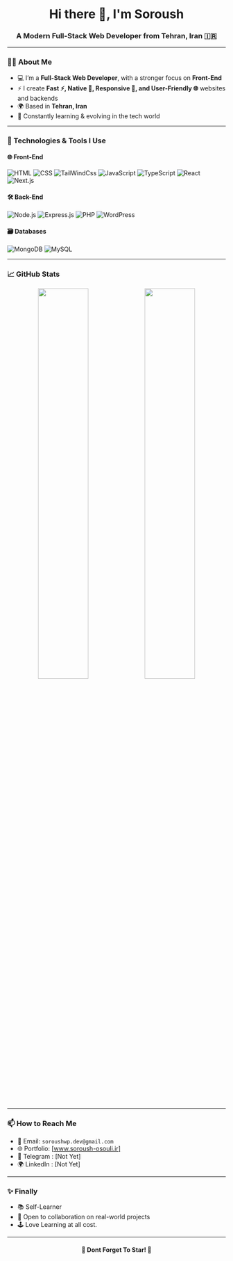 <h1 align="center">Hi there 👋, I'm Soroush</h1>
<h3 align="center">A Modern Full-Stack Web Developer from Tehran, Iran 🇮🇷</h3>

---

### 🧑‍💻 About Me

- 💻 I’m a **Full-Stack Web Developer**, with a stronger focus on **Front-End**
- ⚡ I create **Fast ⚡, Native 🎯, Responsive 📱, and User-Friendly 🌐** websites and backends
- 🌍 Based in **Tehran, Iran**
- 🧠 Constantly learning & evolving in the tech world

---

### 🚀 Technologies & Tools I Use

#### 🌐 Front-End
![HTML](https://img.shields.io/badge/-HTML5-E34F26?logo=html5&logoColor=white&style=for-the-badge)
![CSS](https://img.shields.io/badge/-CSS3-1572B6?logo=css3&logoColor=white&style=for-the-badge)
![TailWindCss](https://img.shields.io/badge/-Tailwind_CSS-06B6D4?logo=tailwindcss&logoColor=white&style=for-the-badge)
![JavaScript](https://img.shields.io/badge/-JavaScript-F7DF1E?logo=javascript&logoColor=black&style=for-the-badge)
![TypeScript](https://img.shields.io/badge/-TypeScript-3178C6?logo=typescript&logoColor=white&style=for-the-badge)
![React](https://img.shields.io/badge/-React-61DAFB?logo=react&logoColor=black&style=for-the-badge)
![Next.js](https://img.shields.io/badge/-Next.js-000000?logo=next.js&logoColor=white&style=for-the-badge)

#### 🛠️ Back-End
![Node.js](https://img.shields.io/badge/-Node.js-339933?logo=node.js&logoColor=white&style=for-the-badge)
![Express.js](https://img.shields.io/badge/-Express.js-000000?logo=express&logoColor=white&style=for-the-badge)
![PHP](https://img.shields.io/badge/-PHP-777BB4?logo=php&logoColor=white&style=for-the-badge)
![WordPress](https://img.shields.io/badge/-WordPress-21759B?logo=wordpress&logoColor=white&style=for-the-badge)

#### 🗃️ Databases
![MongoDB](https://img.shields.io/badge/-MongoDB-47A248?logo=mongodb&logoColor=white&style=for-the-badge)
![MySQL](https://img.shields.io/badge/-MySQL-4479A1?logo=mysql&logoColor=white&style=for-the-badge)

---

### 📈 GitHub Stats

<p align="center">
  <img width="48%" src="https://github-readme-stats.vercel.app/api?username=soroush&show_icons=true&theme=radical" />
  <img width="48%" src="https://github-readme-streak-stats.herokuapp.com/?user=soroush&theme=radical" />
</p>

---

### 📫 How to Reach Me

- 📧 Email: `soroushwp.dev@gmail.com`
- 🌐 Portfolio: [www.soroush-osouli.ir]
- 💬 Telegram : [Not Yet]
- 🌍 LinkedIn : [Not Yet]

---

### ✨ Finally

- 📚 Self-Learner
- 🤝 Open to collaboration on real-world projects
- 🕹️ Love Learning at all cost.

---

<h4 align="center">🚀 Dont Forget To Star! 🌟</h4>
